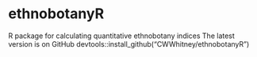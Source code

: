 # ethnobotanyR
R package for calculating quantitative ethnobotany indices
The latest version is on GitHub devtools::install_github(“CWWhitney/ethnobotanyR”)
